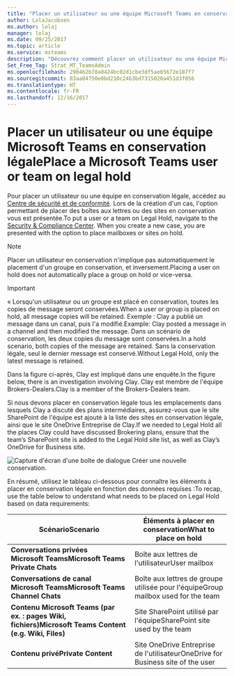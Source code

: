 ```yaml
---
title: "Placer un utilisateur ou une équipe Microsoft Teams en conservation légale | Support Microsoft"
author: LolaJacobsen
ms.author: lolaj
manager: lolaj
ms.date: 09/25/2017
ms.topic: article
ms.service: msteams
description: "Découvrez comment placer un utilisateur ou une équipe Microsoft Teams en conservation légale à l'aide du Centre de sécurité et de conformité et quels sont les éléments nécessaires à une conservation légale en fonction des données requises."
Set_Free_Tag: Strat_MT_TeamsAdmin
ms.openlocfilehash: 290462b78a0424bc02d1cbe3df5ae65672e187f7
ms.sourcegitcommit: 83aa84750e0bd210c24b3bd7315020a451d3f056
ms.translationtype: HT
ms.contentlocale: fr-FR
ms.lasthandoff: 12/16/2017
---
```

<a name="place-a-microsoft-teams-user-or-team-on-legal-hold"></a><span data-ttu-id="73d3d-103">Placer un utilisateur ou une équipe Microsoft Teams en conservation légale</span><span class="sxs-lookup"><span data-stu-id="73d3d-103">Place a Microsoft Teams user or team on legal hold</span></span>
==================================================

<span data-ttu-id="73d3d-p101">Pour placer un utilisateur ou une équipe en conservation légale, accédez au [Centre de sécurité et de conformité](https://go.microsoft.com/fwlink/?linkid=854628). Lors de la création d'un cas, l'option permettant de placer des boîtes aux lettres ou des sites en conservation vous est présentée.</span><span class="sxs-lookup"><span data-stu-id="73d3d-p101">To put a user or a team on Legal Hold, navigate to the [Security & Compliance Center](https://go.microsoft.com/fwlink/?linkid=854628). When you create a new case, you are presented with the option to place mailboxes or sites on hold.</span></span>

> [!NOTE]
> <span data-ttu-id="73d3d-106">Placer un utilisateur en conservation n'implique pas automatiquement le placement d'un groupe en conservation, et inversement.</span><span class="sxs-lookup"><span data-stu-id="73d3d-106">Placing a user on hold does not automatically place a group on hold or vice-versa.</span></span>

> [!IMPORTANT]
> <span data-ttu-id="73d3d-107">« Lorsqu'un utilisateur ou un groupe est placé en conservation, toutes les copies de message seront conservées.</span><span class="sxs-lookup"><span data-stu-id="73d3d-107">When a user or group is placed on hold, all message copies will be retained.</span></span> <span data-ttu-id="73d3d-108">Exemple : Clay a publié un message dans un canal, puis l'a modifié.</span><span class="sxs-lookup"><span data-stu-id="73d3d-108">Example: Clay posted a message in a channel and then modified the message.</span></span> <span data-ttu-id="73d3d-109">Dans un scénario de conservation, les deux copies du message sont conservées.</span><span class="sxs-lookup"><span data-stu-id="73d3d-109">In a hold scenario, both copies of the message are retained.</span></span> <span data-ttu-id="73d3d-110">Sans la conservation légale, seul le dernier message est conservé.</span><span class="sxs-lookup"><span data-stu-id="73d3d-110">Without Legal Hold, only the latest message is retained.</span></span>



<span data-ttu-id="73d3d-111">Dans la figure ci-après, Clay est impliqué dans une enquête.</span><span class="sxs-lookup"><span data-stu-id="73d3d-111">In the figure below, there is an investigation involving Clay.</span></span> <span data-ttu-id="73d3d-112">Clay est membre de l'équipe Brokers-Dealers.</span><span class="sxs-lookup"><span data-stu-id="73d3d-112">Clay is a member of the Brokers-Dealers team.</span></span>

<span data-ttu-id="73d3d-113">Si nous devons placer en conservation légale tous les emplacements dans lesquels Clay a discuté des plans intermédiaires, assurez-vous que le site SharePoint de l'équipe est ajouté à la liste des sites en conservation légale, ainsi que le site OneDrive Entreprise de Clay.</span><span class="sxs-lookup"><span data-stu-id="73d3d-113">If we needed to Legal Hold all the places Clay could have discussed Brokering plans, ensure that the team’s SharePoint site is added to the Legal Hold site list, as well as Clay’s OneDrive for Business site.</span></span>

![Capture d'écran d'une boîte de dialogue Créer une nouvelle conservation.](media/Place_a_Microsoft_Teams_user_or_team_on_legal_hold_image3.png)

<span data-ttu-id="73d3d-115">En résumé, utilisez le tableau ci-dessous pour connaître les éléments à placer en conservation légale en fonction des données requises :</span><span class="sxs-lookup"><span data-stu-id="73d3d-115">To recap, use the table below to understand what needs to be placed on Legal Hold based on data requirements:</span></span>

|<span data-ttu-id="73d3d-116">Scénario</span><span class="sxs-lookup"><span data-stu-id="73d3d-116">Scenario</span></span>  |<span data-ttu-id="73d3d-117">Éléments à placer en conservation</span><span class="sxs-lookup"><span data-stu-id="73d3d-117">What to place on hold</span></span>  |
|---------|---------|
|<span data-ttu-id="73d3d-118">**Conversations privées Microsoft Teams**</span><span class="sxs-lookup"><span data-stu-id="73d3d-118">**Microsoft Teams Private Chats**</span></span>     |<span data-ttu-id="73d3d-119">Boîte aux lettres de l'utilisateur</span><span class="sxs-lookup"><span data-stu-id="73d3d-119">User mailbox</span></span>         |
|<span data-ttu-id="73d3d-120">**Conversations de canal Microsoft Teams**</span><span class="sxs-lookup"><span data-stu-id="73d3d-120">**Microsoft Teams Channel Chats**</span></span>    |<span data-ttu-id="73d3d-121">Boîte aux lettres de groupe utilisée pour l'équipe</span><span class="sxs-lookup"><span data-stu-id="73d3d-121">Group mailbox used for the team</span></span>         |
|<span data-ttu-id="73d3d-122">**Contenu Microsoft Teams (par ex. : pages Wiki, fichiers)**</span><span class="sxs-lookup"><span data-stu-id="73d3d-122">**Microsoft Teams Content (e.g. Wiki, Files)**</span></span>     |<span data-ttu-id="73d3d-123">Site SharePoint utilisé par l'équipe</span><span class="sxs-lookup"><span data-stu-id="73d3d-123">SharePoint site used by the team</span></span>         |
|<span data-ttu-id="73d3d-124">**Contenu privé**</span><span class="sxs-lookup"><span data-stu-id="73d3d-124">**Private Content**</span></span>     |<span data-ttu-id="73d3d-125">Site OneDrive Entreprise de l'utilisateur</span><span class="sxs-lookup"><span data-stu-id="73d3d-125">OneDrive for Business site of the user</span></span>         |

